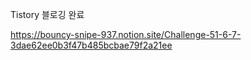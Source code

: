 

Tistory 블로깅 완료  

https://bouncy-snipe-937.notion.site/Challenge-51-6-7-3dae62ee0b3f47b485bcbae79f2a21ee

